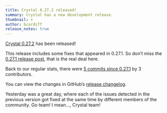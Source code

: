 ```yaml
---
title: Crystal 0.27.2 released!
summary: Crystal has a new development release.
thumbnail: +
author: bcardiff
release_notes: true
---
```


[Crystal 0.27.2](https://github.com/crystal-lang/crystal/releases/tag/0.27.2) has been released!

This release includes some fixes that appeared in 0.27.1. So don’t miss the [0.27.1 release post](/2019/01/30/crystal-0.27.1-released.html), that is the real deal here.

Back to our regular stats, there were [5 commits since 0.27.1](https://github.com/crystal-lang/crystal/compare/0.27.1...0.27.2) by 3 contributors.

You can view the changes in GitHub’s [release changelog](https://github.com/crystal-lang/crystal/releases/tag/0.27.2).

Yesterday was a great day, where each of the issues detected in the previous version got fixed at the same time by different members of the community. Go team! I mean..., Crystal team!
